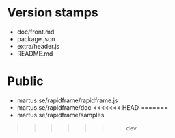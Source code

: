 # Version stamps
 * doc/front.md
 * package.json
 * extra/header.js
 * README.md

# Public
 * martus.se/rapidframe/rapidframe.js
 * martus.se/rapidframe/doc
<<<<<<< HEAD
=======
 * martus.se/rapidframe/samples
>>>>>>> dev


